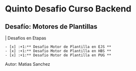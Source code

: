 # Quinto Desafio Curso Backend

## Desafío: Motores de Plantillas

| Desafios en Etapas

```
- [x] :+1:** Desafio Motor de Plantilla en EJS **
- [x] :+1:** Desafio Motor de Plantilla en HBS **
- [x] :+1:** Desafio Motor de Plantilla en PUG **

```

Autor: Matias Sanchez
